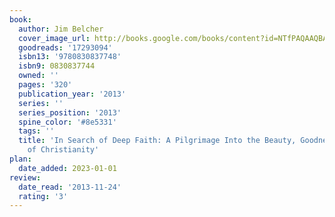 ```yaml
---
book:
  author: Jim Belcher
  cover_image_url: http://books.google.com/books/content?id=NTfPAQAAQBAJ&printsec=frontcover&img=1&zoom=1&edge=curl&source=gbs_api
  goodreads: '17293094'
  isbn13: '9780830837748'
  isbn9: 0830837744
  owned: ''
  pages: '320'
  publication_year: '2013'
  series: ''
  series_position: '2013'
  spine_color: '#8e5331'
  tags: ''
  title: 'In Search of Deep Faith: A Pilgrimage Into the Beauty, Goodness and Heart
    of Christianity'
plan:
  date_added: 2023-01-01
review:
  date_read: '2013-11-24'
  rating: '3'
---
```

